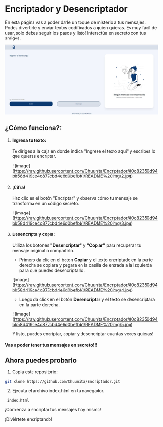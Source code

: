 # Encriptador y Desencriptador
En esta página vas a poder darle un toque de misterio a tus mensajes. Podes divertirte y enviar textos codificados a quien quieras.
Es muy fácil de usar, solo debes seguir los pasos y listo! Interactúa en secreto con tus amigos.

![image](https://raw.githubusercontent.com/Chuunita/Encriptador/80c82350d94bb58d419ce4c877cbd4e6d0befbb1/README%20img/1.jpg)


## ¿Cómo funciona?:

1. #### Ingresa tu texto:
   Te diriges a la caja en donde indica "Ingrese el texto aquí" y escribes lo que quieras encriptar.

   ! [image] (https://raw.githubusercontent.com/Chuunita/Encriptador/80c82350d94bb58d419ce4c877cbd4e6d0befbb1/README%20img/2.jpg)
   
3. #### ¡Cifra!
   Haz clic en el botón "Encriptar" y observa cómo tu mensaje se transforma en un código secreto.

   ! [image] (https://raw.githubusercontent.com/Chuunita/Encriptador/80c82350d94bb58d419ce4c877cbd4e6d0befbb1/README%20img/3.jpg)

7. #### Desencripta y copia:
   Utiliza los botones **"Desencriptar"** y **"Copiar"** para recuperar tu mensaje original o compartirlo.
   
   - Primero da clic en el boton **Copiar** y el texto encriptado en la parte derecha se copiara y pegara en la casilla de entrada a la izquierda para que puedes desencriptarlo.
     
   ![image] (https://raw.githubusercontent.com/Chuunita/Encriptador/80c82350d94bb58d419ce4c877cbd4e6d0befbb1/README%20img/4.jpg)

   - Luego da click en el botón **Desencriptar** y el texto se desencriptara en la parte derecha.

   ! [image] (https://raw.githubusercontent.com/Chuunita/Encriptador/80c82350d94bb58d419ce4c877cbd4e6d0befbb1/README%20img/5.jpg)

   Y listo, puedes encriptar, copiar y desencriptar cuantas veces quieras! 




#### Vas a poder tener tus mensajes en secreto!!!

## Ahora puedes probarlo


1. Copia este repositorio:

```sh
git clone https://github.com/Chuunita/Encriptador.git
```
2. Ejecuta el archivo index.html en tu navegador.

```sh
 index.html
```
¡Comienza a encriptar tus mensajes hoy mismo!


¡Diviértete encriptando!

